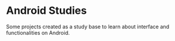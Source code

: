 # Android Studies
 Some projects created as a study base to learn about interface and functionalities on Android.
